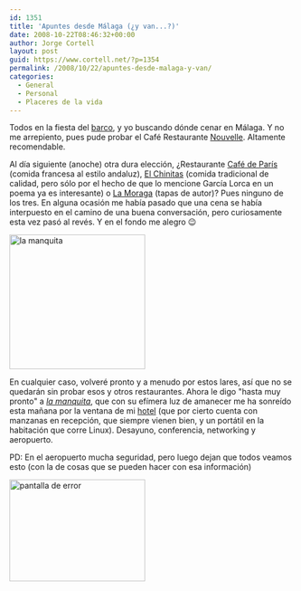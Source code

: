```yaml
---
id: 1351
title: 'Apuntes desde Málaga (¿y van...?)'
date: 2008-10-22T08:46:32+00:00
author: Jorge Cortell
layout: post
guid: https://www.cortell.net/?p=1354
permalink: /2008/10/22/apuntes-desde-malaga-y-van/
categories:
  - General
  - Personal
  - Placeres de la vida
---
```

Todos en la fiesta del <a title="https://www.eltrinidad.es" href="https://www.eltrinidad.es" target="_blank">barco</a>, y yo buscando dónde cenar en Málaga. Y no me arrepiento, pues pude probar el Café Restaurante <a title="https://nouvelle.es/" href="https://nouvelle.es/" target="_blank">Nouvelle</a>. Altamente recomendable.

Al día siguiente (anoche) otra dura elección, ¿Restaurante <a title="https://www.rcafedeparis.com/" href="https://www.rcafedeparis.com/" target="_blank">Café de París</a> (comida francesa al estilo andaluz), <a title="https://www.chinitas.arrakis.es/" href="https://www.chinitas.arrakis.es/" target="_blank">El Chinitas</a> (comida tradicional de calidad, pero sólo por el hecho de que lo mencione García Lorca en un poema ya es interesante) o <a title="https://www.lamoraga.com/" href="https://www.lamoraga.com/" target="_blank">La Moraga</a> (tapas de autor)? Pues ninguno de los tres. En alguna ocasión me había pasado que una cena se había interpuesto en el camino de una buena conversación, pero curiosamente esta vez pasó al revés. Y en el fondo me alegro 😉

<img src="https://farm3.static.flickr.com/2415/2969378154_5f3c692dc4_m.jpg" alt="la manquita" width="240" height="238" />

En cualquier caso, volveré pronto y a menudo por estos lares, así que no se quedarán sin probar esos y otros restaurantes. Ahora le digo "hasta muy pronto" a <a title="Catedral" href="https://es.wikipedia.org/wiki/Catedral_de_M%C3%A1laga" target="_blank"><em>la manquita</em></a>, que con su efímera luz de amanecer me ha sonreído esta mañana por la ventana de mi <a title="https://www.hthoteles.com/htm01/lista_zn?cid=7&user_locale=es_ES" href="https://www.hthoteles.com/htm01/lista_zn?cid=7&user_locale=es_ES" target="_blank">hotel</a> (que por cierto cuenta con manzanas en recepción, que siempre vienen bien, y un portátil en la habitación que corre Linux). Desayuno, conferencia, networking y aeropuerto.

PD: En el aeropuerto mucha seguridad, pero luego dejan que todos veamos esto (con la de cosas que se pueden hacer con esa información)

<img src="https://farm4.static.flickr.com/3164/2968534797_3fa8795e40_m.jpg" alt="pantalla de error" width="240" height="180" />